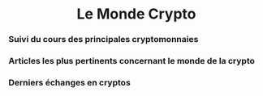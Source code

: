 

<h1 align="center"> Le Monde Crypto</h1>


### Suivi du cours des principales cryptomonnaies

### Articles les plus pertinents concernant le monde de la crypto 

### Derniers échanges en cryptos
